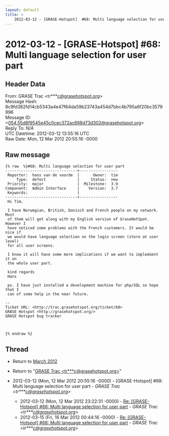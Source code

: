 ```yaml
---
layout: default
title: >
    2012-03-12 - [GRASE-Hotspot]  #68: Multi language selection for user part
---
```


# 2012-03-12 - [GRASE-Hotspot]  #68: Multi language selection for user part

## Header Data

From: GRASE Trac \<tr***c@grasehotspot.org\><br>
Message Hash: 8c9fd382fd14cb5343a4e47f64da59b23743a454d7bbc4b795a6f20bc3579996<br>
Message ID: \<054.55d8f9545e45c0cec372ac698d73d302@grasehotspot.org\><br>
Reply To: _N/A_<br>
UTC Datetime: 2012-03-12 13:55:16 UTC<br>
Raw Date: Mon, 12 Mar 2012 20:55:16 -0000<br>

## Raw message

```
{% raw  %}#68: Multi language selection for user part
--------------------------------+-----------------
 Reporter:  hans van de voorde  |      Owner:  tim
     Type:  defect              |     Status:  new
 Priority:  major               |  Milestone:  3.9
Component:  Admin Interface     |    Version:  3.7
 Keywords:                      |
--------------------------------+-----------------
 Hi Tim,

 I have Norwegian, British, Danisch and French people on my network. Most
 of them will get along with my English version of GraseHotSpot. However I
 have noticed some problems with the French customers. It would be nice if
 we would have language selection on the login screen (store at user level)
 for all user screens.

 I know it will have some more implications if we want to implemùent it on
 the whole user part.

 kind regards
 Hans

 ps. I have just installed a development machine for php/SQL so hope that I
 can of some help in the near future.

-- 
Ticket URL: <http://trac.grasehotspot.org/ticket/68>
GRASE Hotspot <http://grasehotspot.org/>
GRASE Hotspot bug tracker



{% endraw %}
```

## Thread

+ Return to [March 2012](/archive/2012/03)

+ Return to "[GRASE Trac <tr***c<span>@</span>grasehotspot.org>](/authors/tr___c_at_grasehotspot_org)"

+ 2012-03-12 (Mon, 12 Mar 2012 20:55:16 -0000) - [GRASE-Hotspot]  #68: Multi language selection for user part - _GRASE Trac \<tr***c@grasehotspot.org\>_
  + 2012-03-12 (Mon, 12 Mar 2012 23:22:31 -0000) - [Re: [GRASE-Hotspot] #68: Multi language selection for user part](/archive/2012/03/ed93a9d0b86fb07f3b09c6cc7d8554e03b3d5c9f8bd52543fa82da39205941e6) - _GRASE Trac \<tr***c@grasehotspot.org\>_
  + 2012-03-15 (Fri, 16 Mar 2012 00:44:16 -0000) - [Re: [GRASE-Hotspot] #68: Multi language selection for user part](/archive/2012/03/27be2a157f9390c40f552167934f2856844d1714ece5e72e17a9911ad452eb79) - _GRASE Trac \<tr***c@grasehotspot.org\>_

